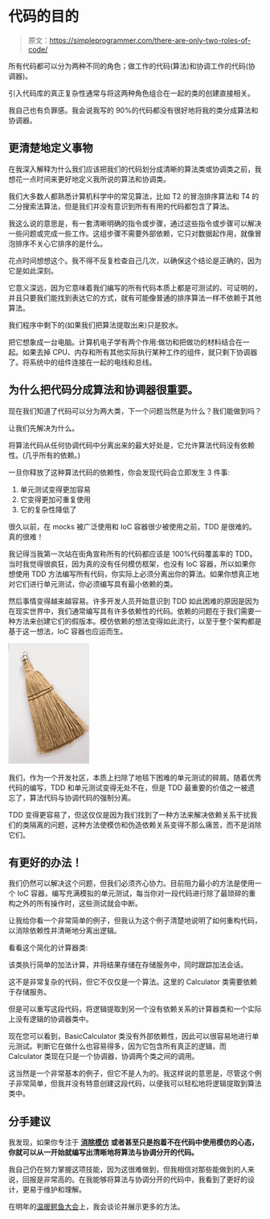 # 代码的目的

> 原文：<https://simpleprogrammer.com/there-are-only-two-roles-of-code/>

所有代码都可以分为两种不同的角色；做工作的代码(算法)和协调工作的代码(协调器)。

引入代码库的真正复杂性通常与将这两种角色组合在一起的类的创建直接相关。

我自己也有负罪感。我会说我写的 90%的代码都没有很好地将我的类分成算法和协调器。

## 更清楚地定义事物

在我深入解释为什么我们应该把我们的代码划分成清晰的算法类或协调类之前，我想花一点时间来更好地定义我所说的算法和协调类。

我们大多数人都熟悉计算机科学中的常见算法，比如 T2 的冒泡排序算法和 T4 的二分搜索法算法，但是我们并没有意识到所有有用的代码都包含了算法。

我这么说的意思是，有一套清晰明确的指令或步骤，通过这些指令或步骤可以解决一些问题或完成一些工作。这组步骤不需要外部依赖，它只对数据起作用，就像冒泡排序不关心它排序的是什么。

花点时间想想这个。我不得不反复检查自己几次，以确保这个结论是正确的，因为它是如此深刻。

它意义深远，因为它意味着我们编写的所有代码本质上都是可测试的、可证明的，并且只要我们能找到表达它的方式，就有可能像普通的排序算法一样不依赖于其他算法。 

我们程序中剩下的(如果我们把算法提取出来)只是胶水。

把它想象成一台电脑。计算机电子学有两个作用:做功和把做功的材料结合在一起。如果去掉 CPU、内存和所有其他实际执行某种工作的组件，就只剩下协调器了。将系统中的组件连接在一起的电线和总线。

## 为什么把代码分成算法和协调器很重要。

现在我们知道了代码可以分为两大类，下一个问题当然是为什么？我们能做到吗？

让我们先解决为什么。

将算法代码从任何协调代码中分离出来的最大好处是，它允许算法代码没有依赖性。(几乎所有的依赖。)

一旦你释放了这种算法代码的依赖性，你会发现代码会立即发生 3 件事:

1.  单元测试变得更加容易
2.  它变得更加可重复使用
3.  它的复杂性降低了

很久以前，在 mocks 被广泛使用和 IoC 容器很少被使用之前，TDD 是很难的。真的很难！

我记得当我第一次站在街角宣称所有的代码都应该是 100%代码覆盖率的 TDD。当时我觉得很疯狂，因为真的没有任何模仿框架，也没有 IoC 容器，所以如果你想使用 TDD 方法编写所有代码，你实际上必须分离出你的算法。如果你想真正地对它们进行单元测试，你必须编写具有最小依赖的类。

然后事情变得越来越容易。许多开发人员开始意识到 TDD 如此困难的原因是因为在现实世界中，我们通常编写具有许多依赖性的代码。依赖的问题在于我们需要一种方法来创建它们的假版本。模仿依赖的想法变得如此流行，以至于整个架构都是基于这一想法，IoC 容器也应运而生。



![MP900175522](img/f23a66f13e37aa38b043b6cbf125491b.png "MP900175522")

[](https://simpleprogrammer.com/wp-content/uploads/2012/10/mp900175522.jpg)我们，作为一个开发社区，本质上扫除了地毯下困难的单元测试的碎屑。随着优秀代码的编写，TDD 和单元测试变得无处不在，但是 TDD 最重要的价值之一被遗忘了，算法代码与协调代码的强制分离。

TDD 变得更容易了，但这仅仅是因为我们找到了一种方法来解决依赖关系干扰我们的类隔离的问题，这种方法使模仿和伪造依赖关系变得不那么痛苦，而不是消除它们。

## 有更好的办法！

我们仍然可以解决这个问题，但我们必须齐心协力。目前阻力最小的方法是使用一个 IoC 容器，编写充满模拟的单元测试，每当你对一段代码进行除了最琐碎的重构之外的所有操作时，这些测试就会中断。

让我给你看一个非常简单的例子，但我认为这个例子清楚地说明了如何重构代码，以消除依赖性并清晰地分离出逻辑。

看看这个简化的计算器类:

该类执行简单的加法计算，并将结果存储在存储服务中，同时跟踪加法会话。

这不是非常复杂的代码，但它不仅仅是一个算法。这里的 Calculator 类需要依赖于存储服务。

但是可以重写这段代码，将逻辑提取到另一个没有依赖关系的计算器类和一个实际上没有逻辑的协调器类中。

现在您可以看到，BasicCalculator 类没有外部依赖性，因此可以很容易地进行单元测试。判断它在做什么也容易得多，因为它包含所有真正的逻辑，而 Calculator 类现在只是一个协调器，协调两个类之间的调用。

这当然是一个非常基本的例子，但它不是人为的。我这样说的意思是，尽管这个例子非常简单，但我并没有特意创建这段代码，以便我可以轻松地将逻辑提取到算法类中。

## 分手建议

我发现，如果你专注于 [**消除模仿**](https://simpleprogrammer.com/2011/01/26/back-to-basics-mock-eliminating-patterns/) **或者甚至只是抱着不在代码中使用模仿的心态，你就可以从一开始就编写出清晰地将算法与协调分开的代码。**

我自己仍在努力掌握这项技能，因为这很难做到，但我相信对那些能做到的人来说，回报是非常高的。在我能够将算法与协调分开的代码中，我看到了更好的设计，更易于维护和理解。

在明年的[温暖鳄鱼大会](http://warmcroc.danielfrost.dk/JohnSon.aspx)上，我会谈论并展示更多的方法。